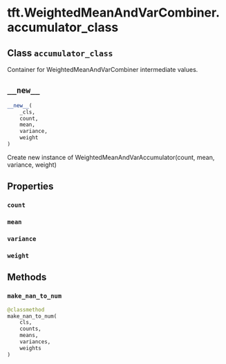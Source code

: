 <div itemscope itemtype="http://developers.google.com/ReferenceObject">
<meta itemprop="name" content="tft.WeightedMeanAndVarCombiner.accumulator_class" />
<meta itemprop="path" content="Stable" />
<meta itemprop="property" content="count"/>
<meta itemprop="property" content="mean"/>
<meta itemprop="property" content="variance"/>
<meta itemprop="property" content="weight"/>
<meta itemprop="property" content="__new__"/>
<meta itemprop="property" content="make_nan_to_num"/>
</div>

# tft.WeightedMeanAndVarCombiner.accumulator_class

## Class `accumulator_class`



Container for WeightedMeanAndVarCombiner intermediate values.

<h2 id="__new__"><code>__new__</code></h2>

``` python
__new__(
    _cls,
    count,
    mean,
    variance,
    weight
)
```

Create new instance of WeightedMeanAndVarAccumulator(count, mean, variance, weight)



## Properties

<h3 id="count"><code>count</code></h3>



<h3 id="mean"><code>mean</code></h3>



<h3 id="variance"><code>variance</code></h3>



<h3 id="weight"><code>weight</code></h3>





## Methods

<h3 id="make_nan_to_num"><code>make_nan_to_num</code></h3>

``` python
@classmethod
make_nan_to_num(
    cls,
    counts,
    means,
    variances,
    weights
)
```





